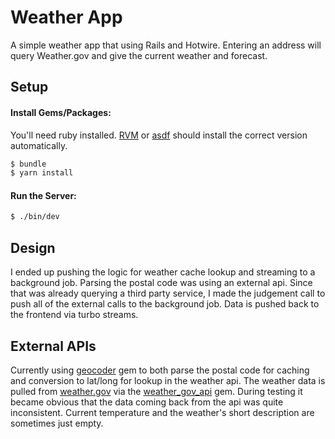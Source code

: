 # **Weather App**

A simple weather app that using Rails and Hotwire.  Entering an address will query Weather.gov and give the current weather and forecast.

## **Setup**

#### **Install Gems/Packages:**

You'll need ruby installed. [RVM](https://rvm.io/) or [asdf](https://asdf-vm.com/) should install the correct version automatically.

```sh
$ bundle
$ yarn install
```

#### **Run the Server:**
```sh
$ ./bin/dev
```

## **Design**

I ended up pushing the logic for weather cache lookup and streaming to a background job.  Parsing the postal code was using an external api.  Since that was already querying a third party service, I made the judgement call to push all of the external calls to the background job.  Data is pushed back to the frontend via turbo streams.

## **External APIs**

Currently using [geocoder](https://github.com/alexreisner/geocoder) gem to both parse the postal code for caching and conversion to lat/long for lookup in the weather api.
The weather data is pulled from [weather.gov](https://www.weather.gov/) via the [weather_gov_api](https://rubygems.org/gems/weather_gov_api) gem.  During testing it became obvious that the data coming back from the api was quite inconsistent.  Current temperature and the weather's short description are sometimes just empty.
